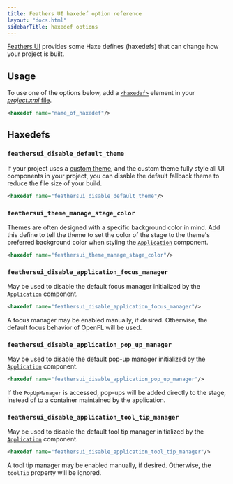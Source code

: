 ```yaml
---
title: Feathers UI haxedef option reference
layout: "docs.html"
sidebarTitle: haxedef options
---
```


[Feathers UI](/) provides some Haxe defines (haxedefs) that can change how your project is built.

## Usage

To use one of the options below, add a [`<haxedef>`](https://lime.openfl.org/docs/project-files/xml-format/#haxedef) element in your [_project.xml_ file](https://lime.openfl.org/docs/project-files/xml-format/).

```xml
<haxedef name="name_of_haxedef"/>
```

## Haxedefs

### `feathersui_disable_default_theme`

If your project uses a [custom theme](./custom-themes.md), and the custom theme fully style all UI components in your project, you can disable the default fallback theme to reduce the file size of your build.

```xml
<haxedef name="feathersui_disable_default_theme"/>
```

### `feathersui_theme_manage_stage_color`

Themes are often designed with a specific background color in mind. Add this define to tell the theme to set the color of the stage to the theme's preferred background color when styling the [`Application`](./application.md) component.

```xml
<haxedef name="feathersui_theme_manage_stage_color"/>
```

### `feathersui_disable_application_focus_manager`

May be used to disable the default focus manager initialized by the [`Application`](./application.md) component.

```xml
<haxedef name="feathersui_disable_application_focus_manager"/>
```

A focus manager may be enabled manually, if desired. Otherwise, the default focus behavior of OpenFL will be used.

### `feathersui_disable_application_pop_up_manager`

May be used to disable the default pop-up manager initialized by the [`Application`](./application.md) component.

```xml
<haxedef name="feathersui_disable_application_pop_up_manager"/>
```

If the `PopUpManager` is accessed, pop-ups will be added directly to the stage, instead of to a container maintained by the application.

### `feathersui_disable_application_tool_tip_manager`

May be used to disable the default tool tip manager initialized by the [`Application`](./application.md) component.

```xml
<haxedef name="feathersui_disable_application_tool_tip_manager"/>
```

A tool tip manager may be enabled manually, if desired. Otherwise, the `toolTip` property will be ignored.
